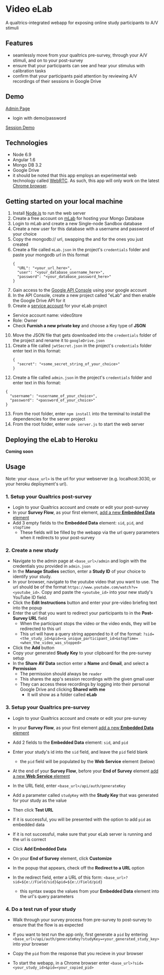 # Video eLab  
A qualtrics-integrated webapp for exposing online study participants to A/V stimuli


## Features
- seamlessly move from your qualtrics pre-survey, through your A/V stimuli, and on to your post-survey
- ensure that your participants can see and hear your stimulus with calibration tasks
- confirm that your participants paid attention by reviewing A/V recordings of their sessions in Google Drive


## Demo
[Admin Page](https://sleepy-mountain-8012.herokuapp.com/admin)
  - login with demo/password
  
[Session Demo](https://sleepy-mountain-8012.herokuapp.com/run/test)


## Technologies
- Node 6.9
- Angular 1.6
- Mongo DB 3.2
- Google Drive
- it should be noted that this app employs an experimental web technology called [WebRTC](https://developer.mozilla.org/en-US/docs/Web/API/WebRTC_API). As such, this app will only work on the latest [Chrome browser](https://www.google.ca/chrome/browser/desktop/index.html). 


## Getting started on your local machine

1. Install [Node.js](https://nodejs.org/en/download/) to run the web server
2. Create a free account on [mLab](https://mlab.com/signup/) for hosting your Mongo Database
3. Login to mLab and create a new Single-node Sandbox database
4. Create a new user for this database with a username and password of your choice
5. Copy the mongodb:// url, swapping the <dbuser> and <dbpassword> for the ones you just created
6. Create a file called `mLab.json` in the project's `credentials` folder and paste your mongodb url in this format  
    ```
    {  
      "URL": "<your_url_here>",  
      "user": "<your_database_username_here>",  
      "password": "<your_database_password_here>"  
    }  
    ```
7. Gain access to the [Google API Console](https://console.developers.google.com) using your google account
8. In the API Console, create a new project called "eLab" and then enable the Google Drive API for it
9. Create a [service account](https://console.developers.google.com/permissions/serviceaccounts) for your eLab project
  - Service account name: videoStore
  - Role: Owner
  - Check **Furnish a new private key** and choose a Key type of **JSON**
10. Move the JSON file that gets downloaded into the `credentials` folder of the project and rename it to `googleDrive.json`
11. Create a file called `jwtSecret.json` in the project's `credentials` folder enter text in this format:
    ```
    {  
      "secret": "<some_secret_string_of_your_choice>"  
    }  
    ```
12. Create a file called `admin.json` in the project's `credentials` folder and enter text in this format:
  ```
  {  
    "username": "<username_of_your_choice>",  
    "password": "<password_of_your_choice>"  
  }  
  ```
13. From the root folder, enter `npm install` into the terminal to install the dependencies for the server project
14. From the root folder, enter `node server.js` to start the web server


## Deploying the eLab to Heroku

**Coming soon**


## Usage

Note: your `<base_url>` is the url for your webserver (e.g. localhost:3030, or your heroku deployment's url).

### 1. Setup your Qualtrics post-survey

  - Login to your Qualtrics account and create or edit your post-survey
  - In your **Survey Flow**, as your first element, [add a new **Embedded Data** element](https://www.qualtrics.com/support/survey-platform/survey-module/survey-flow/standard-elements/embedded-data/)
  - Add 3 empty fields to the **Embedded Data** element: `sid`, `pid`, and `stopTime`
    - These fields will be filled by the webapp via the url query parameters when it redirects to your post-survey

### 2. Create a new study

  - Navigate to the admin page at `<base_url>/admin` and login with the credentials you provided in `admin.json`
  - In the **Manage Studies** section, enter a **Study ID** of your choice to identify your study.
  - In your browser, navigate to the youtube video that you want to use. 
  The url should be of the format `https://www.youtube.com/watch?v=<youtube_id>`. 
  Copy and paste the `<youtube_id>` into your new study's YouTube ID field.
  - Click the **Edit Instructions** button and enter your pre-video briefing text into the popup
  - Enter the url that you want to redirect your participants to in the **Post-Survey URL** field
    - When the participant stops the video or the video ends, they will be redirected to this url
    - This url will have a query string appended to it of the format: 
  `?sid=<the_study_id>&pid=<a_unique_participant_id>&stopTime=<when_the_video_was_stopped>`
  - Click the **Add** button
  - Copy your generated **Study Key** to your clipboard for the pre-survey setup
  - In the **Share AV Data** section enter a **Name** and **Gmail**, and select a **Permission**
    - The permission should always be `reader`
    - This shares the app's session recordings with the given gmail user
    - They can access these recordings by logging into their personal Google Drive and clicking **Shared with me**
      - It will show as a folder called **eLab**
  
### 3. Setup your Qualtrics pre-survey

  - Login to your Qualtrics account and create or edit your pre-survey
  
  - In your **Survey Flow**, as your first element [add a new **Embedded Data** element](https://www.qualtrics.com/support/survey-platform/survey-module/survey-flow/standard-elements/embedded-data/)
  - Add 2 fields to the **Embedded Data** element: `sid`, and `pid`
  - Enter your study's id into the `sid` field, and leave the `pid` field blank
    - the `pid` field will be populated by the **Web Service** element (below)
  
  - At the end of your **Survey Flow**, before your **End of Survey** element [add a new **Web Service** element](https://www.qualtrics.com/support/survey-platform/survey-module/survey-flow/advanced-elements/web-service/)
  - In the URL field, enter `<base_url>/api/auth/generateKey`
  - Add a parameter called `studyKey` with the **Study Key** that was generated for your study as the value
  - Then click **Test URL**
  - If it is successful, you will be presented with the option to add `pid` as embedded data
  - If it is not successful, make sure that your eLab server is running and the url is correct
  - Click **Add Embedded Data**
  
  - On your **End of Survey** element, click **Customize**
  - In the popup that appears, check off the **Redirect to a URL** option
  - In the redirect field, enter a URL of this form: `<base_url>?sid=${e://Field/sid}&pid=${e://Field/pid}`
    - this syntax swaps the values from your **Embedded Data** element into the url's query parameters

### 4. Do a test run of your study

  - Walk through your survey process from pre-survey to post-survey to ensure that the flow is as expected
  
  - If you want to test run the app only, first generate a `pid` by entering `<base_url>/api/auth/generateKey?studyKey=<your_generated_study_key>` into your browser
  - Copy the `pid` from the response that you recieve in your browser
  - To start the webapp, in a Chrome browser enter `<base_url>?sid=<your_study_id>&pid=<your_copied_pid>`
